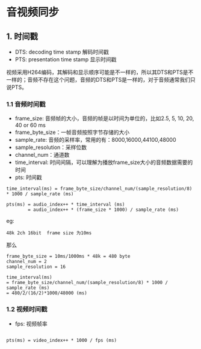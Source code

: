 # 音视频同步

## 1. 时间戳

* DTS: decoding time stamp 解码时间戳
* PTS: presentation time stamp 显示时间戳

视频采用H264编码，其解码和显示顺序可能是不一样的，所以其DTS和PTS是不一样的；音频不存在这个问题，音频的DTS和PTS是一样的，对于音频通常我们只说PTS。



### 1.1 音频时间戳

* frame_size: 音频帧的大小，音频的帧是以时间为单位的，比如2.5, 5, 10, 20, 40 or 60 ms
* frame_byte_size：一帧音频按照字节存储的大小
* sample_rate: 音频的采样率，常用的有：8000,16000,44100,48000
* sample_resolution：采样位数
* channel_num：通道数
* time_interval: 时间间隔，可以理解为播放frame_size大小的音频数据需要的时间
* pts: 时间戳

```
time_interval(ms) = frame_byte_size/channel_num/(sample_resolution/8) * 1000 / sample_rate (ms)

pts(ms) = audio_index++ * time_interval (ms)
        = audio_index++ * (frame_size * 1000) / sample_rate (ms)

```
eg:  

```
48k 2ch 16bit  frame size 为10ms  
```

那么  

```
frame_byte_size = 10ms/1000ms * 48k = 480 byte  
channel_num = 2  
sample_resolution = 16

time_interval(ms)  
= frame_byte_size/channel_num/(sample_resolution/8) * 1000 / sample_rate (ms)  
= 480/2/(16/2)*1000/48000 (ms)

```





### 1.2 视频时间戳

* fps: 视频帧率

```

pts(ms) = video_index++ * 1000 / fps (ms)

```
